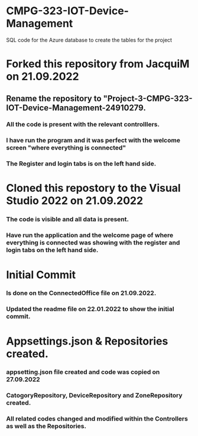 # CMPG-323-IOT-Device-Management
SQL code for the Azure database to create the tables for the project

# Forked this repository from JacquiM on 21.09.2022
## Rename the repository to "Project-3-CMPG-323-IOT-Device-Management-24910279.
### All the code is present with the relevant controlllers.
### I have run the program and it was perfect with the welcome screen "where everything is connected"
### The Register and login tabs is on the left hand side.

# Cloned this repostory to the Visual Studio 2022 on 21.09.2022
### The code is visible and all data is present.
### Have run the application and the welcome page of where everything is connected was showing with the register and login tabs on the left hand side.

# Initial Commit
### Is done on the ConnectedOffice file on 21.09.2022.
### Updated the readme file on 22.01.2022 to show the initial commit.

# Appsettings.json & Repositories created.
### appsetting.json file created and code was copied on 27.09.2022 
### CatogoryRepository, DeviceRepository and ZoneRepository created.
### All related codes changed and modified within the Controllers as well as the Repositories.
